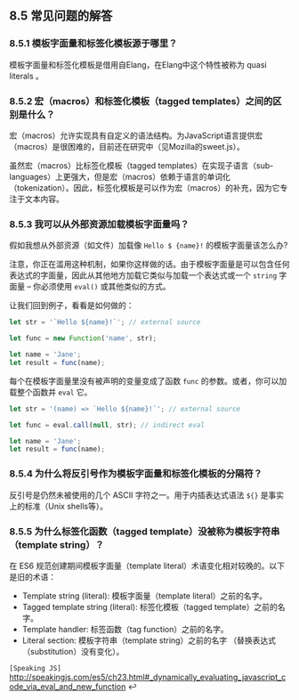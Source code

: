 ## 8.5 常见问题的解答

### 8.5.1 模板字面量和标签化模板源于哪里？

模板字面量和标签化模板是借用自Elang，在Elang中这个特性被称为 quasi literals 。

### 8.5.2 宏（macros）和标签化模板（tagged templates）之间的区别是什么？

宏（macros）允许实现具有自定义的语法结构。为JavaScript语言提供宏（macros）是很困难的，目前还在研究中（见Mozilla的sweet.js）。

虽然宏（macros）比标签化模板（tagged templates）在实现子语言（sub-languages）上更强大，但是宏（macros）依赖于语言的单词化（tokenization）。因此，标签化模板是可以作为宏（macros）的补充，因为它专注于文本内容。

### 8.5.3 我可以从外部资源加载模板字面量吗？

假如我想从外部资源（如文件）加载像 `Hello $ {name}!` 的模板字面量该怎么办?

注意，你正在滥用这种机制，如果你这样做的话。由于模板字面量是可以包含任何表达式的字面量，因此从其他地方加载它类似与加载一个表达式或一个 `string` 字面量 – 你必须使用 `eval()` 或其他类似的方式。

让我们回到例子，看看是如何做的：

```javascript
let str = '`Hello ${name}!`'; // external source

let func = new Function('name', str);

let name = 'Jane';
let result = func(name);
```

每个在模板字面量里没有被声明的变量变成了函数 `func` 的参数。或者，你可以加载整个函数并 `eval` 它。

```javascript
let str = '(name) => `Hello ${name}!`'; // external source

let func = eval.call(null, str); // indirect eval

let name = 'Jane';
let result = func(name);
```

### 8.5.4 为什么将反引号作为模板字面量和标签化模板的分隔符？

反引号是仍然未被使用的几个 ASCII 字符之一。用于内插表达式语法 `${}` 是事实上的标准（Unix shells等）。

### 8.5.5 为什么标签化函数（tagged template）没被称为模板字符串（template string）？

在 ES6 规范创建期间模板字面量（template literal）术语变化相对较晚的。以下是旧的术语：

- Template string (literal): 模板字面量（template literal）之前的名字。
- Tagged template string (literal): 标签化模板（tagged template）之前的名字。
- Template handler: 标签函数（tag function）之前的名字。
- Literal section: 模板字符串（template string）之前的名字 （替换表达式（substitution）没有变化）。

`[Speaking JS]` http://speakingjs.com/es5/ch23.html#_dynamically_evaluating_javascript_code_via_eval_and_new_function ↩